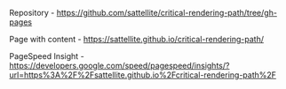 Repository - https://github.com/sattellite/critical-rendering-path/tree/gh-pages

Page with content - https://sattellite.github.io/critical-rendering-path/

PageSpeed Insight - https://developers.google.com/speed/pagespeed/insights/?url=https%3A%2F%2Fsattellite.github.io%2Fcritical-rendering-path%2F
